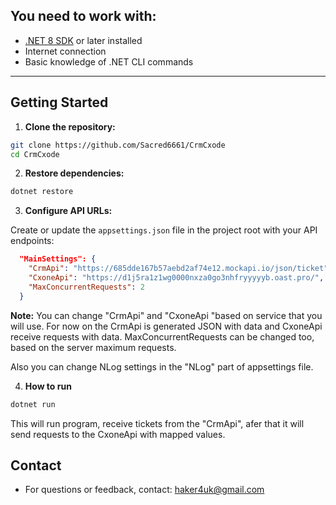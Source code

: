 

## You need to work with:

- [.NET 8 SDK](https://dotnet.microsoft.com/download) or later installed
- Internet connection
- Basic knowledge of .NET CLI commands

---

## Getting Started

1. **Clone the repository:**

```bash
git clone https://github.com/Sacred6661/CrmCxode
cd CrmCxode
```
2. **Restore dependencies:**

```bash
dotnet restore
```

3. **Configure API URLs:**

Create or update the `appsettings.json` file in the project root with your API endpoints:

```json
  "MainSettings": {
    "CrmApi": "https://685dde167b57aebd2af74e12.mockapi.io/json/ticket",
    "CxoneApi": "https://d1j5ra1z1wg0000nxza0go3nhfryyyyyb.oast.pro/",
    "MaxConcurrentRequests": 2
  }
```

**Note:** You can change "CrmApi" and "CxoneApi "based on service that you will use. For now on the CrmApi is generated JSON with data and CxoneApi receive requests with data. MaxConcurrentRequests can be changed too, based on the server maximum requests.

Also you can change NLog settings in the "NLog" part of appsettings file.

4. **How to run**

```bash
dotnet run
```
This will run program, receive tickets from the "CrmApi", afer that it will send requests to the CxoneApi with mapped values.

## Contact

- For questions or feedback, contact: haker4uk@gmail.com